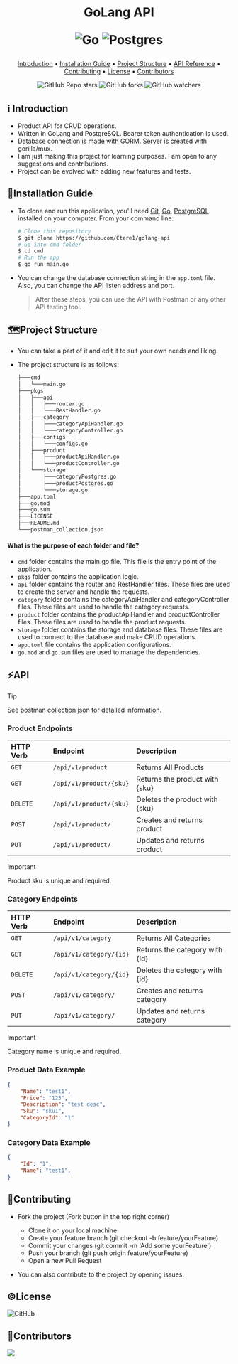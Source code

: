 <h1 align="center">
  GoLang API
  
  ![Go](https://img.shields.io/badge/go-%2300ADD8.svg?style=for-the-badge&logo=go&logoColor=white)
  ![Postgres](https://img.shields.io/badge/postgres-%23316192.svg?style=for-the-badge&logo=postgresql&logoColor=white)
  <br>
</h1>

<p align="center">
  <a href="#introduction">Introduction</a> •
  <a href="#installation-guide">Installation Guide</a> •
  <a href="#%EF%B8%8Fproject-structure">Project Structure</a> •
  <a href="#api">API Reference</a> •
  <a href="#contributing">Contributing</a> •
  <a href="#license">License</a> •
  <a href="#contributors">Contributors</a> 
</p>

<div align="center">

![GitHub Repo stars](https://img.shields.io/github/stars/Ctere1/golang-api)
![GitHub forks](https://img.shields.io/github/forks/Ctere1/golang-api)
![GitHub watchers](https://img.shields.io/github/watchers/Ctere1/golang-api)

</div>

## ℹ️ Introduction
- Product API for CRUD operations. 
- Written in GoLang and PostgreSQL. Bearer token authentication is used. 
- Database connection is made with GORM. Server is created with gorilla/mux. 
- I am just making this project for learning purposes. I am open to any suggestions and contributions.
- Project can be evolved with adding new features and tests.

## 💾Installation Guide

- To clone and run this application, you'll need [Git](https://git-scm.com), [Go](https://go.dev/), [PostgreSQL](https://www.postgresql.org/) installed on your computer. From your command line:

    ```bash
    # Clone this repository
    $ git clone https://github.com/Ctere1/golang-api
    # Go into cmd folder
    $ cd cmd 
    # Run the app
    $ go run main.go
    ```

- You can change the database connection string in the `app.toml` file. Also, you can change the API listen address and port.   
    > After these steps, you can use the API with Postman or any other API testing tool.

## 🗺️Project Structure 

- You can take a part of it and edit it to suit your own needs and liking.  
- The project structure is as follows:    

  ```bash
  ├───cmd
  │   └───main.go
  ├───pkgs
  │   ├───api
  │   │   ├───router.go
  │   │   └───RestHandler.go
  │   ├───category
  │   │   ├───categoryApiHandler.go
  │   │   └───categoryController.go
  │   ├───configs
  │   │   └───configs.go
  │   ├───product
  │   │   ├───productApiHandler.go
  │   │   └───productController.go
  │   └───storage
  │       ├───categoryPostgres.go
  │       ├───productPostgres.go
  │       └───storage.go
  ├───app.toml
  ├───go.mod
  ├───go.sum
  ├───LICENSE
  ├───README.md
  └───postman_collection.json
  ``` 

#### What is the purpose of each folder and file?

- `cmd` folder contains the main.go file. This file is the entry point of the application.
- `pkgs` folder contains the application logic.
- `api` folder contains the router and RestHandler files. These files are used to create the server and handle the requests.
- `category` folder contains the categoryApiHandler and categoryController files. These files are used to handle the category requests.
- `product` folder contains the productApiHandler and productController files. These files are used to handle the product requests.
- `storage` folder contains the storage and database files. These files are used to connect to the database and make CRUD operations.
- `app.toml` file contains the application configurations.
- `go.mod` and `go.sum` files are used to manage the dependencies.


## ⚡API
> [!Tip] 
> See postman collection json for detailed information.


### **Product Endpoints**

| HTTP Verb   | Endpoint                    | Description                         |  
| :---------- | :-----------------------    |:----------------------------------  |    
| `GET`       | `/api/v1/product`           |  Returns All Products               |
| `GET`       | `/api/v1/product/{sku}`     |  Returns the product with {sku}     |
| `DELETE`    | `/api/v1/product/{sku}`     |  Deletes the product with {sku}     |
| `POST`      | `/api/v1/product/`          |  Creates and returns product        |
| `PUT`       | `/api/v1/product/`          |  Updates and returns product        |

> [!IMPORTANT]  
> Product sku is unique and required.

### **Category Endpoints**

| HTTP Verb   | Endpoint                    | Description                         |
| :---------- | :-----------------------    |:----------------------------------  |
| `GET`       | `/api/v1/category`          |  Returns All Categories             |
| `GET`       | `/api/v1/category/{id}`     |  Returns the category with {id}     |
| `DELETE`    | `/api/v1/category/{id}`     |  Deletes the category with {id}     |
| `POST`      | `/api/v1/category/`         |  Creates and returns category       |
| `PUT`       | `/api/v1/category/`         |  Updates and returns category       |

> [!IMPORTANT]  
> Category name is unique and required.


### **Product Data Example**

```json
{
    "Name": "test1",
    "Price": "123",
    "Description": "test desc",
    "Sku": "sku1",
    "CategoryId": "1"
}
```

### **Category Data Example**

```json
{
    "Id": "1",
    "Name": "test1",
}
```

## 🤝Contributing

- Fork the project (Fork button in the top right corner)
  - Clone it on your local machine
  - Create your feature branch (git checkout -b feature/yourFeature)
  - Commit your changes (git commit -m 'Add some yourFeature')
  - Push your branch (git push origin feature/yourFeature)
  - Open a new Pull Request

- You can also contribute to the project by opening issues.

## ©License
![GitHub](https://img.shields.io/github/license/Ctere1/golang-api?style=flat-square)


## 📌Contributors

<a href="https://github.com/Ctere1/">
  <img src="https://contrib.rocks/image?repo=Ctere1/Ctere1" />
</a>

